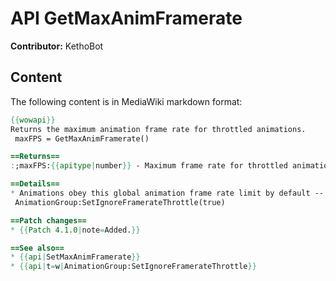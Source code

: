 # API GetMaxAnimFramerate

**Contributor:** KethoBot

## Content

The following content is in MediaWiki markdown format:

```mediawiki
{{wowapi}}
Returns the maximum animation frame rate for throttled animations.
 maxFPS = GetMaxAnimFramerate()

==Returns==
:;maxFPS:{{apitype|number}} - Maximum frame rate for throttled animations in frames per second.

==Details==
* Animations obey this global animation frame rate limit by default -- even if the client's FPS is significantly higher, animations will only update at the frame rate returned by this function. Animation groups may opt out of this throttling using 
 AnimationGroup:SetIgnoreFramerateThrottle(true)

==Patch changes==
* {{Patch 4.1.0|note=Added.}}

==See also==
* {{api|SetMaxAnimFramerate}}
* {{api|t=w|AnimationGroup:SetIgnoreFramerateThrottle}}
```